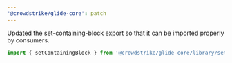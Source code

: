 ```yaml
---
'@crowdstrike/glide-core': patch
---
```


Updated the set-containing-block export so that it can be imported properly by consumers.

```js
import { setContainingBlock } from '@crowdstrike/glide-core/library/set-containing-block.js';
```
